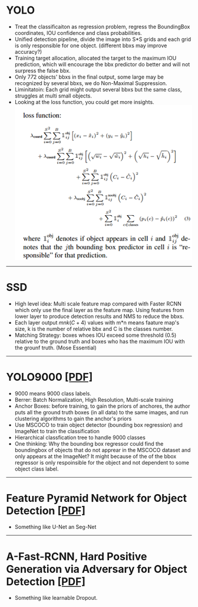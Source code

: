 # YOLO
- Treat the classificaiton as regression problem, regress the BoundingBox coordinates, IOU confidence and class probabilities.
- Unified detection pipeline, divide the image into S*S grids and each grid is only responsible for one object. (different bbxs may improve accuracy?)
- Training target allocation, allocated the target to the maximum IOU prediction, which will encourage the bbx predictor do better and will not surpress the false bbx.
- Only 7*7*2 objects' bbxs in the final output, some large may be recognized by several bbxs, we do Non-Maximal Suppression.
- Liminitatoin: Each grid might output several bbxs but the same class, struggles at multi small objects.
- Looking at the loss function, you could get more insights.
  ![Loss Function](YOLO_Loss_Function.png)

------------------------------

# SSD
- High level idea: Multi scale feature map compared with Faster RCNN which only use the final layer as the feature map. Using features from lower layer to produce detection results and NMS to reduce the bbxs.
- Each layer output $mnk(C+4)$ values with m*n means faature map's size, k is the number of relative bbx and C is the classes number.
- Matching Strategy: boxes whoes IOU exceed some threshold (0.5) relative to the ground truth and boxes who has the maximum IOU with the grounf truth. (Mose Essential)


------------------------------

# YOLO9000 [[PDF]](https://arxiv.org/abs/1612.08242)
- 9000 means 9000 class labels.
- Berrer: Batch Normalization, High Resolution, Multi-scale training
- Anchor Boxes: before training, to gain the priors of anchores, the author puts all the ground truth boxes (in all data) to the same images, and run clustering algorithms to gain the anchor's priors
- Use MSCOCO to train object detector (bounding box regression) and ImageNet to train the classification
- Hierarchical classfication tree to handle 9000 classes
- One thinking: Why the bounding box regressor could find the boundingbox of objects that do not apprear in the MSCOCO dataset and only appears at the ImageNet?
It might because of the of the bbox regressor is only respoinsible for the object and not dependent to some object class label.

-----------------------------
# Feature Pyramid Network for Object Detection [[PDF]](https://arxiv.org/abs/1612.03144)
- Something like U-Net an Seg-Net

-----------------------------
# A-Fast-RCNN, Hard Positive Generation via Adversary for Object Detection [[PDF]](https://arxiv.org/abs/1704.03414)
- Something like learnable Dropout.